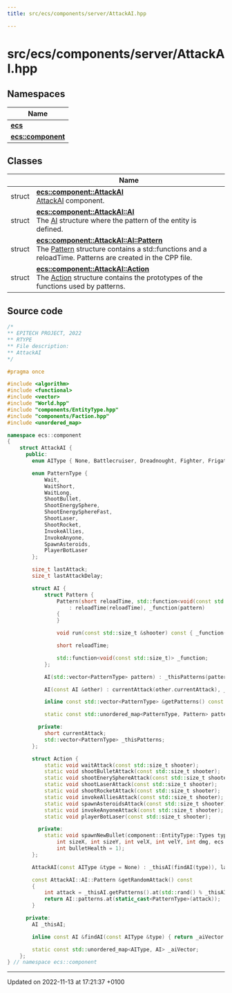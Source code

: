 ```yaml
---
title: src/ecs/components/server/AttackAI.hpp

---
```


# src/ecs/components/server/AttackAI.hpp



## Namespaces

| Name           |
| -------------- |
| **[ecs](Namespaces/namespaceecs.md)**  |
| **[ecs::component](Namespaces/namespaceecs_1_1component.md)**  |

## Classes

|                | Name           |
| -------------- | -------------- |
| struct | **[ecs::component::AttackAI](Classes/structecs_1_1component_1_1_attack_a_i.md)** <br>[AttackAI]() component.  |
| struct | **[ecs::component::AttackAI::AI](Classes/structecs_1_1component_1_1_attack_a_i_1_1_a_i.md)** <br>The [AI]() structure where the pattern of the entity is defined.  |
| struct | **[ecs::component::AttackAI::AI::Pattern](Classes/structecs_1_1component_1_1_attack_a_i_1_1_a_i_1_1_pattern.md)** <br>The [Pattern]() structure contains a std::functions and a reloadTime. Patterns are created in the CPP file.  |
| struct | **[ecs::component::AttackAI::Action](Classes/structecs_1_1component_1_1_attack_a_i_1_1_action.md)** <br>The [Action]() structure contains the prototypes of the functions used by patterns.  |




## Source code

```cpp
/*
** EPITECH PROJECT, 2022
** RTYPE
** File description:
** AttackAI
*/

#pragma once

#include <algorithm>
#include <functional>
#include <vector>
#include "World.hpp"
#include "components/EntityType.hpp"
#include "components/Faction.hpp"
#include <unordered_map>

namespace ecs::component
{
    struct AttackAI {
      public:
        enum AIType { None, Battlecruiser, Dreadnought, Fighter, Frigate, Scout, Torpedo, NoodleMonster, PlayerBot };

        enum PatternType {
            Wait,
            WaitShort,
            WaitLong,
            ShootBullet,
            ShootEnergySphere,
            ShootEnergySphereFast,
            ShootLaser,
            ShootRocket,
            InvokeAllies,
            InvokeAnyone,
            SpawnAsteroids,
            PlayerBotLaser
        };

        size_t lastAttack;
        size_t lastAttackDelay;

        struct AI {
            struct Pattern {
                Pattern(short reloadTime, std::function<void(const std::size_t)> pattern)
                    : reloadTime(reloadTime), _function(pattern)
                {
                }

                void run(const std::size_t &shooter) const { _function(shooter); }

                short reloadTime;

                std::function<void(const std::size_t)> _function;
            };

            AI(std::vector<PatternType> pattern) : _thisPatterns(pattern), currentAttack(0) {}

            AI(const AI &other) : currentAttack(other.currentAttack), _thisPatterns(other._thisPatterns) {}

            inline const std::vector<PatternType> &getPatterns() const { return _thisPatterns; }

            static const std::unordered_map<PatternType, Pattern> patterns;

          private:
            short currentAttack;
            std::vector<PatternType> _thisPatterns;
        };

        struct Action {
            static void waitAttack(const std::size_t shooter);
            static void shootBulletAttack(const std::size_t shooter);
            static void shootEnerySphereAttack(const std::size_t shooter);
            static void shootLaserAttack(const std::size_t shooter);
            static void shootRocketAttack(const std::size_t shooter);
            static void invokeAlliesAttack(const std::size_t shooter);
            static void spawnAsteroidsAttack(const std::size_t shooter);
            static void invokeAnyoneAttack(const std::size_t shooter);
            static void playerBotLaser(const std::size_t shooter);

          private:
            static void spawnNewBullet(component::EntityType::Types type, int posX, int posY, char dirX, char dirY,
                int sizeX, int sizeY, int velX, int velY, int dmg, ecs::component::Faction::Factions fac,
                int bulletHealth = 1);
        };

        AttackAI(const AIType &type = None) : _thisAI(findAI(type)), lastAttack(0), lastAttackDelay(0) {}

        const AttackAI::AI::Pattern &getRandomAttack() const
        {
            int attack = _thisAI.getPatterns().at(std::rand() % _thisAI.getPatterns().size());
            return AI::patterns.at(static_cast<PatternType>(attack));
        }

      private:
        AI _thisAI;

        inline const AI &findAI(const AIType &type) { return _aiVector.at(type); }

        static const std::unordered_map<AIType, AI> _aiVector;
    };
} // namespace ecs::component
```


-------------------------------

Updated on 2022-11-13 at 17:21:37 +0100
